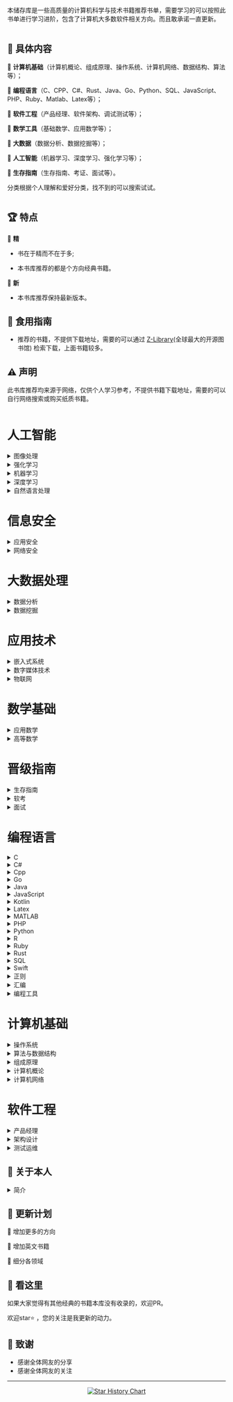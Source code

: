 本储存库是一些高质量的计算机科学与技术书籍推荐书单，需要学习的可以按照此书单进行学习进阶，包含了计算机大多数软件相关方向。而且敢承诺一直更新。

<img src="images/bg.jpg"  alt=""/>

## 📘 具体内容

🌟 **计算机基础**（计算机概论、组成原理、操作系统、计算机网络、数据结构、算法等）；

🌟 **编程语言**（C、CPP、C#、Rust、Java、Go、Python、SQL、JavaScript、PHP、Ruby、Matlab、Latex等）；

🌟 **软件工程**（产品经理、软件架构、调试测试等）；

🌟 **数学工具**（基础数学、应用数学等）；

🌟 **大数据**（数据分析、数据挖掘等）；

🌟 **人工智能**（机器学习、深度学习、强化学习等）；

🌟 **生存指南**（生存指南、考证、面试等）。

分类根据个人理解和爱好分类，找不到的可以搜索试试。

<img src="images/class.jpg"  alt=""/>

## 🏆 特点

🌟 **精**

* 书在于精而不在于多;

* 本书库推荐的都是个方向经典书籍。

🌟 **新**

* 本书库推荐保持最新版本。

## 🚀 食用指南

* 推荐的书籍，不提供下载地址，需要的可以通过 [Z-Library](https://zh.zlibrary-east.se)(全球最大的开源图书馆) 检索下载，上面书籍较多。

## ⚠️ 声明

此书库推荐均来源于网络，仅供个人学习参考，不提供书籍下载地址，需要的可以自行网络搜索或购买纸质书籍。

<img src="images/start.jpg" alt=""/>

# 人工智能
<details>
<summary>图像处理</summary>

| <img src="images/人工智能/图像处理/3d计算机视觉.jpg" width="150px" /> | <img src="images/人工智能/图像处理/OpenCV计算机视觉教程.jpg" width="150px" /> | <img src="images/人工智能/图像处理/OpenCV轻松入门.jpg" width="150px" /> | <img src="images/人工智能/图像处理/Python OpenCV 从入门到精通.jpg" width="150px" /> | <img src="images/人工智能/图像处理/动手学计算机视觉.jpg" width="150px" /> |
| --------------------- | --------------------- | --------------------- | --------------------- | --------------------- |
| 3d计算机视觉 | OpenCV计算机视觉教程 | OpenCV轻松入门 | Python OpenCV 从入门到精通 | 动手学计算机视觉 |

| <img src="images/人工智能/图像处理/图像工程 (第4版).jpg" width="150px" /> | <img src="images/人工智能/图像处理/数字图像处理（第4版）.jpg" width="150px" /> | <img src="images/人工智能/图像处理/深度学习与目标检测（第2版）.jpg" width="150px" /> | <img src="images/人工智能/图像处理/深度学习之PyTorch物体检测实战.jpg" width="150px" /> | <img src="images/人工智能/图像处理/深度学习入门.jpg" width="150px" /> |
| --------------------- | --------------------- | --------------------- | --------------------- | --------------------- |
| 图像工程 (第4版) | 数字图像处理（第4版） | 深度学习与目标检测（第2版） | 深度学习之PyTorch物体检测实战 | 深度学习入门 |

| <img src="images/人工智能/图像处理/视觉SLAM十四讲 (第2版).jpg" width="150px" /> |
| --------------------- |
| 视觉SLAM十四讲 (第2版) |
</details>

<details>
<summary>强化学习</summary>

| <img src="images/人工智能/强化学习/Easy RL强化学习教程.jpg" width="150px" /> | <img src="images/人工智能/强化学习/动手学强化学习.jpg" width="150px" /> | <img src="images/人工智能/强化学习/强化学习（第2版）.jpg" width="150px" /> | <img src="images/人工智能/强化学习/深度学习入门4.jpg" width="150px" /> | <img src="images/人工智能/强化学习/深度强化学习.jpg" width="150px" /> |
| --------------------- | --------------------- | --------------------- | --------------------- | --------------------- |
| Easy RL强化学习教程 | 动手学强化学习 | 强化学习（第2版） | 深度学习入门4 | 深度强化学习 |


</details>

<details>
<summary>机器学习</summary>

| <img src="images/人工智能/机器学习/人工智能 现代方法（第4版）.jpg" width="150px" /> | <img src="images/人工智能/机器学习/动手学机器学习.jpg" width="150px" /> | <img src="images/人工智能/机器学习/可解释人工智能导论.jpg" width="150px" /> | <img src="images/人工智能/机器学习/吴恩达机器学习笔记.jpg" width="150px" /> | <img src="images/人工智能/机器学习/实用推荐系统.jpg" width="150px" /> |
| --------------------- | --------------------- | --------------------- | --------------------- | --------------------- |
| 人工智能 现代方法（第4版） | 动手学机器学习 | 可解释人工智能导论 | 吴恩达机器学习笔记 | 实用推荐系统 |

| <img src="images/人工智能/机器学习/机器学习 (第2版).jpg" width="150px" /> | <img src="images/人工智能/机器学习/机器学习 公式推到与代码实现.jpg" width="150px" /> | <img src="images/人工智能/机器学习/机器学习.jpg" width="150px" /> | <img src="images/人工智能/机器学习/机器学习7.jpg" width="150px" /> | <img src="images/人工智能/机器学习/机器学习Python实战.jpg" width="150px" /> |
| --------------------- | --------------------- | --------------------- | --------------------- | --------------------- |
| 机器学习 (第2版) | 机器学习 公式推到与代码实现 | 机器学习 | 机器学习7 | 机器学习Python实战 |

| <img src="images/人工智能/机器学习/机器学习公式详解.jpg" width="150px" /> | <img src="images/人工智能/机器学习/机器学习实战 (第2版).jpg" width="150px" /> | <img src="images/人工智能/机器学习/百面机器学习.jpg" width="150px" /> | <img src="images/人工智能/机器学习/美团机器学习实践.jpg" width="150px" /> |
| --------------------- | --------------------- | --------------------- | --------------------- |
| 机器学习公式详解 | 机器学习实战 (第2版) | 百面机器学习 | 美团机器学习实践 |
</details>

<details>
<summary>深度学习</summary>

| <img src="images/人工智能/深度学习/Python深度学习 基于PyTorch（第2版）.jpg" width="150px" /> | <img src="images/人工智能/深度学习/Python深度学习（第2版）.jpg" width="150px" /> | <img src="images/人工智能/深度学习/Python神经网络编程.jpg" width="150px" /> | <img src="images/人工智能/深度学习/Pytorch 深度学习实战.jpg" width="150px" /> | <img src="images/人工智能/深度学习/TensorFlow深度学习.jpg" width="150px" /> |
| --------------------- | --------------------- | --------------------- | --------------------- | --------------------- |
| Python深度学习 基于PyTorch（第2版） | Python深度学习（第2版） | Python神经网络编程 | Pytorch 深度学习实战 | TensorFlow深度学习 |

| <img src="images/人工智能/深度学习/动手学Pytorch建模与应用.jpg" width="150px" /> | <img src="images/人工智能/深度学习/动手学深度学习 (第2版).jpg" width="150px" /> | <img src="images/人工智能/深度学习/吴恩达深度学习笔记.jpg" width="150px" /> | <img src="images/人工智能/深度学习/图神经网络.jpg" width="150px" /> | <img src="images/人工智能/深度学习/李宏毅深度学习教程.jpg" width="150px" /> |
| --------------------- | --------------------- | --------------------- | --------------------- | --------------------- |
| 动手学Pytorch建模与应用 | 动手学深度学习 (第2版) | 吴恩达深度学习笔记 | 图神经网络 | 李宏毅深度学习教程 |

| <img src="images/人工智能/深度学习/模式识别与机器学习.jpg" width="150px" /> | <img src="images/人工智能/深度学习/深度学习 基础与概念.jpg" width="150px" /> | <img src="images/人工智能/深度学习/深度学习.jpg" width="150px" /> | <img src="images/人工智能/深度学习/深度学习500问 .jpg" width="150px" /> | <img src="images/人工智能/深度学习/深度学习入门2.jpg" width="150px" /> |
| --------------------- | --------------------- | --------------------- | --------------------- | --------------------- |
| 模式识别与机器学习 | 深度学习 基础与概念 | 深度学习 | 深度学习500问  | 深度学习入门2 |

| <img src="images/人工智能/深度学习/深度学习原理与Pytorch实战 (第2版).jpg" width="150px" /> | <img src="images/人工智能/深度学习/深度学习原理与实践.jpg" width="150px" /> | <img src="images/人工智能/深度学习/深度学习推荐系统.jpg" width="150px" /> | <img src="images/人工智能/深度学习/深度学习高手笔记.jpg" width="150px" /> | <img src="images/人工智能/深度学习/百面深度学习.jpg" width="150px" /> |
| --------------------- | --------------------- | --------------------- | --------------------- | --------------------- |
| 深度学习原理与Pytorch实战 (第2版) | 深度学习原理与实践 | 深度学习推荐系统 | 深度学习高手笔记 | 百面深度学习 |

| <img src="images/人工智能/深度学习/神经网络与深度学习.jpg" width="150px" /> |
| --------------------- |
| 神经网络与深度学习 |
</details>

<details>
<summary>自然语言处理</summary>

| <img src="images/人工智能/自然语言处理/BERT基础教程.jpg" width="150px" /> | <img src="images/人工智能/自然语言处理/Pytorch自然语言处理.jpg" width="150px" /> | <img src="images/人工智能/自然语言处理/一本书读懂AIGC.jpg" width="150px" /> | <img src="images/人工智能/自然语言处理/从零构建大模型.jpg" width="150px" /> | <img src="images/人工智能/自然语言处理/大模型基础.jpg" width="150px" /> |
| --------------------- | --------------------- | --------------------- | --------------------- | --------------------- |
| BERT基础教程 | Pytorch自然语言处理 | 一本书读懂AIGC | 从零构建大模型 | 大模型基础 |

| <img src="images/人工智能/自然语言处理/大规模语言模型.jpg" width="150px" /> | <img src="images/人工智能/自然语言处理/深度学习进阶.jpg" width="150px" /> | <img src="images/人工智能/自然语言处理/知识图谱与深度学习.jpg" width="150px" /> | <img src="images/人工智能/自然语言处理/知识图谱导论.jpg" width="150px" /> | <img src="images/人工智能/自然语言处理/自然语言处理.jpg" width="150px" /> |
| --------------------- | --------------------- | --------------------- | --------------------- | --------------------- |
| 大规模语言模型 | 深度学习进阶 | 知识图谱与深度学习 | 知识图谱导论 | 自然语言处理 |

| <img src="images/人工智能/自然语言处理/自然语言处理实战.jpg" width="150px" /> | <img src="images/人工智能/自然语言处理/自然语言处理导论.jpg" width="150px" /> | <img src="images/人工智能/自然语言处理/自然语言处理：基于预训练模型的方法.jpg" width="150px" /> |
| --------------------- | --------------------- | --------------------- |
| 自然语言处理实战 | 自然语言处理导论 | 自然语言处理：基于预训练模型的方法 |
</details>

# 信息安全
<details>
<summary>应用安全</summary>

|
|
|
</details>

<details>
<summary>网络安全</summary>

|
|
|
</details>

# 大数据处理
<details>
<summary>数据分析</summary>

| <img src="images/大数据处理/数据分析/Hadoop权威指南.jpg" width="150px" /> | <img src="images/大数据处理/数据分析/Python数据科学手册 (第2版).jpg" width="150px" /> | <img src="images/大数据处理/数据分析/Python金融大数据分析 (第2版).jpg" width="150px" /> | <img src="images/大数据处理/数据分析/利用Python进行数据分析 (第3版).jpg" width="150px" /> | <img src="images/大数据处理/数据分析/可视之美.jpg" width="150px" /> |
| --------------------- | --------------------- | --------------------- | --------------------- | --------------------- |
| Hadoop权威指南 | Python数据科学手册 (第2版) | Python金融大数据分析 (第2版) | 利用Python进行数据分析 (第3版) | 可视之美 |

| <img src="images/大数据处理/数据分析/数据有道.jpg" width="150px" /> |
| --------------------- |
| 数据有道 |
</details>

<details>
<summary>数据挖掘</summary>

| <img src="images/大数据处理/数据挖掘/数据密集型应用系统设计.jpg" width="150px" /> | <img src="images/大数据处理/数据挖掘/数据挖掘 概念与技术 (第3版).jpg" width="150px" /> | <img src="images/大数据处理/数据挖掘/数据挖掘导论 (完整版).jpg" width="150px" /> |
| --------------------- | --------------------- | --------------------- |
| 数据密集型应用系统设计 | 数据挖掘 概念与技术 (第3版) | 数据挖掘导论 (完整版) |
</details>

# 应用技术
<details>
<summary>嵌入式系统</summary>

|
|
|
</details>

<details>
<summary>数字媒体技术</summary>

| <img src="images/应用技术/数字媒体技术/游戏引擎架构（第2版）.jpg" width="150px" /> |
| --------------------- |
| 游戏引擎架构（第2版） |
</details>

<details>
<summary>物联网</summary>

|
|
|
</details>

# 数学基础
<details>
<summary>应用数学</summary>

| <img src="images/数学基础/应用数学/具体数学 (第2版).jpg" width="150px" /> | <img src="images/数学基础/应用数学/吴军数学通识讲义.jpg" width="150px" /> | <img src="images/数学基础/应用数学/改变世界的17个方程.jpg" width="150px" /> | <img src="images/数学基础/应用数学/数学之美（第3版）.jpg" width="150px" /> | <img src="images/数学基础/应用数学/数学要素.jpg" width="150px" /> |
| --------------------- | --------------------- | --------------------- | --------------------- | --------------------- |
| 具体数学 (第2版) | 吴军数学通识讲义 | 改变世界的17个方程 | 数学之美（第3版） | 数学要素 |

| <img src="images/数学基础/应用数学/机器学习的数学.jpg" width="150px" /> | <img src="images/数学基础/应用数学/机器学习的数学原理和算法实践.jpg" width="150px" /> | <img src="images/数学基础/应用数学/深度学习的数学.jpg" width="150px" /> | <img src="images/数学基础/应用数学/矩阵力量.jpg" width="150px" /> | <img src="images/数学基础/应用数学/程序员数学.jpg" width="150px" /> |
| --------------------- | --------------------- | --------------------- | --------------------- | --------------------- |
| 机器学习的数学 | 机器学习的数学原理和算法实践 | 深度学习的数学 | 矩阵力量 | 程序员数学 |

| <img src="images/数学基础/应用数学/程序员的数学 (第2版).jpg" width="150px" /> | <img src="images/数学基础/应用数学/程序员的数学 2 概率统计.jpg" width="150px" /> | <img src="images/数学基础/应用数学/程序员的数学 3 线性代数.jpg" width="150px" /> | <img src="images/数学基础/应用数学/程序员的数学4 图论入门.jpg" width="150px" /> | <img src="images/数学基础/应用数学/统计学习方法 (第2版).jpg" width="150px" /> |
| --------------------- | --------------------- | --------------------- | --------------------- | --------------------- |
| 程序员的数学 (第2版) | 程序员的数学 2 概率统计 | 程序员的数学 3 线性代数 | 程序员的数学4 图论入门 | 统计学习方法 (第2版) |

| <img src="images/数学基础/应用数学/统计至简.jpg" width="150px" /> | <img src="images/数学基础/应用数学/计算机科学中的数学.jpg" width="150px" /> |
| --------------------- | --------------------- |
| 统计至简 | 计算机科学中的数学 |
</details>

<details>
<summary>高等数学</summary>

| <img src="images/数学基础/高等数学/复分析.jpg" width="150px" /> | <img src="images/数学基础/高等数学/普林斯顿微积分读本 (修订版).jpg" width="150px" /> | <img src="images/数学基础/高等数学/普林斯顿数学分析读本.jpg" width="150px" /> | <img src="images/数学基础/高等数学/普林斯顿概率论读本.jpg" width="150px" /> | <img src="images/数学基础/高等数学/概率导论 (第2版).jpg" width="150px" /> |
| --------------------- | --------------------- | --------------------- | --------------------- | --------------------- |
| 复分析 | 普林斯顿微积分读本 (修订版) | 普林斯顿数学分析读本 | 普林斯顿概率论读本 | 概率导论 (第2版) |

| <img src="images/数学基础/高等数学/离散数学及其应用（第8版）.jpg" width="150px" /> | <img src="images/数学基础/高等数学/纯数学教程 (第9版).jpg" width="150px" /> | <img src="images/数学基础/高等数学/线性代数及其应用 (第4版).jpg" width="150px" /> | <img src="images/数学基础/高等数学/线性代数应该这样学 (第3版).jpg" width="150px" /> | <img src="images/数学基础/高等数学/组合数学 (第5版).jpg" width="150px" /> |
| --------------------- | --------------------- | --------------------- | --------------------- | --------------------- |
| 离散数学及其应用（第8版） | 纯数学教程 (第9版) | 线性代数及其应用 (第4版) | 线性代数应该这样学 (第3版) | 组合数学 (第5版) |


</details>

# 晋级指南
<details>
<summary>生存指南</summary>

| <img src="images/晋级指南/生存指南/程序员健康指南.jpg" width="150px" /> | <img src="images/晋级指南/生存指南/软技能 (第2版).jpg" width="150px" /> | <img src="images/晋级指南/生存指南/软技能2.jpg" width="150px" /> |
| --------------------- | --------------------- | --------------------- |
| 程序员健康指南 | 软技能 (第2版) | 软技能2 |
</details>

<details>
<summary>软考</summary>

| <img src="images/晋级指南/软考/信息安全工程师教程（第2版）.jpg" width="150px" /> | <img src="images/晋级指南/软考/信息系统项目管理师教程（第4版）.jpg" width="150px" /> | <img src="images/晋级指南/软考/嵌入式系统设计师教程（第2版）.jpg" width="150px" /> | <img src="images/晋级指南/软考/数据库系统工程师教程（第3版）.jpg" width="150px" /> | <img src="images/晋级指南/软考/网络工程师教程（第5版）.jpg" width="150px" /> |
| --------------------- | --------------------- | --------------------- | --------------------- | --------------------- |
| 信息安全工程师教程（第2版） | 信息系统项目管理师教程（第4版） | 嵌入式系统设计师教程（第2版） | 数据库系统工程师教程（第3版） | 网络工程师教程（第5版） |

| <img src="images/晋级指南/软考/网络管理员教程（第5版）.jpg" width="150px" /> |
| --------------------- |
| 网络管理员教程（第5版） |
</details>

<details>
<summary>面试</summary>

| <img src="images/晋级指南/面试/代码整洁之道.jpg" width="150px" /> | <img src="images/晋级指南/面试/你真的会写代码吗.jpg" width="150px" /> | <img src="images/晋级指南/面试/剑指OFFER  名企面试官精讲典型编程题  (第2版).jpg" width="150px" /> | <img src="images/晋级指南/面试/剑指offer（专项突破版）.jpg" width="150px" /> | <img src="images/晋级指南/面试/程序员修炼之道（第2版）.jpg" width="150px" /> |
| --------------------- | --------------------- | --------------------- | --------------------- | --------------------- |
| 代码整洁之道 | 你真的会写代码吗 | 剑指OFFER  名企面试官精讲典型编程题  (第2版) | 剑指offer（专项突破版） | 程序员修炼之道（第2版） |

| <img src="images/晋级指南/面试/程序员面试金典（第6版）.jpg" width="150px" /> | <img src="images/晋级指南/面试/计算机程序的构造和解释 (第2版).jpg" width="150px" /> | <img src="images/晋级指南/面试/重构 (第2版).jpg" width="150px" /> |
| --------------------- | --------------------- | --------------------- |
| 程序员面试金典（第6版） | 计算机程序的构造和解释 (第2版) | 重构 (第2版) |
</details>

# 编程语言
<details>
<summary>C</summary>

| <img src="images/编程语言/C/C Primer Plus（第6版）.jpg" width="150px" /> | <img src="images/编程语言/C/C和指针.jpg" width="150px" /> | <img src="images/编程语言/C/C程序设计语言（第2版）.jpg" width="150px" /> | <img src="images/编程语言/C/C语言程序设计 现代方法 (第2版·修订版).jpg" width="150px" /> |
| --------------------- | --------------------- | --------------------- | --------------------- |
| C Primer Plus（第6版） | C和指针 | C程序设计语言（第2版） | C语言程序设计 现代方法 (第2版·修订版) |
</details>

<details>
<summary>C#</summary>

| <img src="images/编程语言/C#/C＃图解教程  (第5版).jpg" width="150px" /> | <img src="images/编程语言/C#/深入理解C＃（第3版）.jpg" width="150px" /> |
| --------------------- | --------------------- |
| C＃图解教程  (第5版) | 深入理解C＃（第3版） |
</details>

<details>
<summary>Cpp</summary>

| <img src="images/编程语言/Cpp/C++ Primer (第5版).jpg" width="150px" /> | <img src="images/编程语言/Cpp/C++ Primer Plus (第6版).jpg" width="150px" /> | <img src="images/编程语言/Cpp/C++ Primer习题集（第5版）.jpg" width="150px" /> | <img src="images/编程语言/Cpp/C++ Templates (第2版·中文版).jpg" width="150px" /> | <img src="images/编程语言/Cpp/C++20高级编程（第5版）.jpg" width="150px" /> |
| --------------------- | --------------------- | --------------------- | --------------------- | --------------------- |
| C++ Primer (第5版) | C++ Primer Plus (第6版) | C++ Primer习题集（第5版） | C++ Templates (第2版·中文版) | C++20高级编程（第5版） |

| <img src="images/编程语言/Cpp/C++标准库 (第2版) .jpg" width="150px" /> | <img src="images/编程语言/Cpp/C++程序设计语言 第1～3部分（第4版）.jpg" width="150px" /> | <img src="images/编程语言/Cpp/C++程序设计语言 第4部分（第4版）.jpg" width="150px" /> | <img src="images/编程语言/Cpp/C++程序设计语言（特别版）.jpg" width="150px" /> | <img src="images/编程语言/Cpp/C++程序设计（第3版).jpg" width="150px" /> |
| --------------------- | --------------------- | --------------------- | --------------------- | --------------------- |
| C++标准库 (第2版)  | C++程序设计语言 第1～3部分（第4版） | C++程序设计语言 第4部分（第4版） | C++程序设计语言（特别版） | C++程序设计（第3版) |

| <img src="images/编程语言/Cpp/Effective Modern C++.jpg" width="150px" /> | <img src="images/编程语言/Cpp/More Effective C++.jpg" width="150px" /> | <img src="images/编程语言/Cpp/Qt6 C++开发指南.jpg" width="150px" /> | <img src="images/编程语言/Cpp/明解C++.jpg" width="150px" /> |
| --------------------- | --------------------- | --------------------- | --------------------- |
| Effective Modern C++ | More Effective C++ | Qt6 C++开发指南 | 明解C++ |
</details>

<details>
<summary>Go</summary>

| <img src="images/编程语言/Go/Go程序设计语言.jpg" width="150px" /> | <img src="images/编程语言/Go/Go语言学习笔记.jpg" width="150px" /> |
| --------------------- | --------------------- |
| Go程序设计语言 | Go语言学习笔记 |
</details>

<details>
<summary>Java</summary>

| <img src="images/编程语言/Java/Effective Java (第3版).jpg" width="150px" /> | <img src="images/编程语言/Java/Java实战 (第2版).jpg" width="150px" /> | <img src="images/编程语言/Java/Java核心技术（原书第12版）.jpg" width="150px" /> | <img src="images/编程语言/Java/Java编程思想 (第5版).jpg" width="150px" /> | <img src="images/编程语言/Java/Kafka权威指南（第2版）.jpg" width="150px" /> |
| --------------------- | --------------------- | --------------------- | --------------------- | --------------------- |
| Effective Java (第3版) | Java实战 (第2版) | Java核心技术（原书第12版） | Java编程思想 (第5版) | Kafka权威指南（第2版） |

| <img src="images/编程语言/Java/MyBatis从入门到精通.jpg" width="150px" /> | <img src="images/编程语言/Java/Spring Boot +Vue3.jpg" width="150px" /> | <img src="images/编程语言/Java/Spring Boot实战.jpg" width="150px" /> | <img src="images/编程语言/Java/Spring Boot实战_.jpg" width="150px" /> | <img src="images/编程语言/Java/Spring实战（第6版）.jpg" width="150px" /> |
| --------------------- | --------------------- | --------------------- | --------------------- | --------------------- |
| MyBatis从入门到精通 | Spring Boot +Vue3 | Spring Boot实战 | Spring Boot实战_ | Spring实战（第6版） |

| <img src="images/编程语言/Java/Spring微服务实战（第2版）.jpg" width="150px" /> | <img src="images/编程语言/Java/深入理解Java虚拟机（第3版）.jpg" width="150px" /> | <img src="images/编程语言/Java/深入理解Kafka.jpg" width="150px" /> |
| --------------------- | --------------------- | --------------------- |
| Spring微服务实战（第2版） | 深入理解Java虚拟机（第3版） | 深入理解Kafka |
</details>

<details>
<summary>JavaScript</summary>

| <img src="images/编程语言/JavaScript/CSS世界.jpg" width="150px" /> | <img src="images/编程语言/JavaScript/CSS新世界.jpg" width="150px" /> | <img src="images/编程语言/JavaScript/CSS选择器世界.jpg" width="150px" /> | <img src="images/编程语言/JavaScript/JavaScript权威指南 (第7版).jpg" width="150px" /> | <img src="images/编程语言/JavaScript/JavaScript高级程序设计 (第4版).jpg" width="150px" /> |
| --------------------- | --------------------- | --------------------- | --------------------- | --------------------- |
| CSS世界 | CSS新世界 | CSS选择器世界 | JavaScript权威指南 (第7版) | JavaScript高级程序设计 (第4版) |

| <img src="images/编程语言/JavaScript/jQuery实战（第三版）.jpg" width="150px" /> | <img src="images/编程语言/JavaScript/TypeScript编程.jpg" width="150px" /> | <img src="images/编程语言/JavaScript/Vuejs设计与实现.jpg" width="150px" /> | <img src="images/编程语言/JavaScript/你不知道的JavaScript.jpg" width="150px" /> | <img src="images/编程语言/JavaScript/小程序开发原理与实战.jpg" width="150px" /> |
| --------------------- | --------------------- | --------------------- | --------------------- | --------------------- |
| jQuery实战（第三版） | TypeScript编程 | Vuejs设计与实现 | 你不知道的JavaScript | 小程序开发原理与实战 |

| <img src="images/编程语言/JavaScript/揭秘Angular（第2版）.jpg" width="150px" /> | <img src="images/编程语言/JavaScript/深入React技术栈.jpg" width="150px" /> | <img src="images/编程语言/JavaScript/深入浅出Nodejs.jpg" width="150px" /> | <img src="images/编程语言/JavaScript/深入理解ES6.jpg" width="150px" /> | <img src="images/编程语言/JavaScript/深入解析CSS.jpg" width="150px" /> |
| --------------------- | --------------------- | --------------------- | --------------------- | --------------------- |
| 揭秘Angular（第2版） | 深入React技术栈 | 深入浅出Nodejs | 深入理解ES6 | 深入解析CSS |


</details>

<details>
<summary>Kotlin</summary>

| <img src="images/编程语言/Kotlin/Android编程权威指南（第4版）.jpg" width="150px" /> | <img src="images/编程语言/Kotlin/Kotlin实战.jpg" width="150px" /> |
| --------------------- | --------------------- |
| Android编程权威指南（第4版） | Kotlin实战 |
</details>

<details>
<summary>Latex</summary>

| <img src="images/编程语言/Latex/Latex Notes 雷太赫排版系统简介.jpg" width="150px" /> |
| --------------------- |
| Latex Notes 雷太赫排版系统简介 |
</details>

<details>
<summary>MATLAB</summary>

| <img src="images/编程语言/MATLAB/MATLAB从入门到精通.jpg" width="150px" /> |
| --------------------- |
| MATLAB从入门到精通 |
</details>

<details>
<summary>PHP</summary>

| <img src="images/编程语言/PHP/Modern PHP  （中文版）.jpg" width="150px" /> |
| --------------------- |
| Modern PHP  （中文版） |
</details>

<details>
<summary>Python</summary>

| <img src="images/编程语言/Python/Effect Python.jpg" width="150px" /> | <img src="images/编程语言/Python/Flash Web开发 (第2版).jpg" width="150px" /> | <img src="images/编程语言/Python/Flask Web开发实战.jpg" width="150px" /> | <img src="images/编程语言/Python/Pandas数据处理与分析.jpg" width="150px" /> | <img src="images/编程语言/Python/Python asyncio 并发编程.jpg" width="150px" /> |
| --------------------- | --------------------- | --------------------- | --------------------- | --------------------- |
| Effect Python | Flash Web开发 (第2版) | Flask Web开发实战 | Pandas数据处理与分析 | Python asyncio 并发编程 |

| <img src="images/编程语言/Python/Python Qt GUI与数据可视化编程.jpg" width="150px" /> | <img src="images/编程语言/Python/Python3网络爬虫开发实战（第2版）.jpg" width="150px" /> | <img src="images/编程语言/Python/Python基础教程 (第3版).jpg" width="150px" /> | <img src="images/编程语言/Python/Python编程快速上手.jpg" width="150px" /> | <img src="images/编程语言/Python/Python编程：从入门到实践（第3版）.jpg" width="150px" /> |
| --------------------- | --------------------- | --------------------- | --------------------- | --------------------- |
| Python Qt GUI与数据可视化编程 | Python3网络爬虫开发实战（第2版） | Python基础教程 (第3版) | Python编程快速上手 | Python编程：从入门到实践（第3版） |

| <img src="images/编程语言/Python/Python网络爬虫权威指南 (第2版).jpg" width="150px" /> | <img src="images/编程语言/Python/Selenium3自动化测试实战.jpg" width="150px" /> | <img src="images/编程语言/Python/SQLAlchemy Python数据库实战.jpg" width="150px" /> | <img src="images/编程语言/Python/明解Python.jpg" width="150px" /> | <img src="images/编程语言/Python/流畅的 Python（第2版）.jpg" width="150px" /> |
| --------------------- | --------------------- | --------------------- | --------------------- | --------------------- |
| Python网络爬虫权威指南 (第2版) | Selenium3自动化测试实战 | SQLAlchemy Python数据库实战 | 明解Python | 流畅的 Python（第2版） |

| <img src="images/编程语言/Python/编程不难.jpg" width="150px" /> |
| --------------------- |
| 编程不难 |
</details>

<details>
<summary>R</summary>

| <img src="images/编程语言/R/R语言实战（第3版）.jpg" width="150px" /> |
| --------------------- |
| R语言实战（第3版） |
</details>

<details>
<summary>Ruby</summary>

| <img src="images/编程语言/Ruby/Ruby元编程 .jpg" width="150px" /> |
| --------------------- |
| Ruby元编程  |
</details>

<details>
<summary>Rust</summary>

| <img src="images/编程语言/Rust/Rust 程序设计（第2版）.jpg" width="150px" /> | <img src="images/编程语言/Rust/精通Rust（第2版).jpg" width="150px" /> |
| --------------------- | --------------------- |
| Rust 程序设计（第2版） | 精通Rust（第2版) |
</details>

<details>
<summary>SQL</summary>

| <img src="images/编程语言/SQL/MongoDB实战  (第2版).jpg" width="150px" /> | <img src="images/编程语言/SQL/MySQL基础教程.jpg" width="150px" /> | <img src="images/编程语言/SQL/MySQL是怎样运行的.jpg" width="150px" /> | <img src="images/编程语言/SQL/PostgreSQL 技术内幕.jpg" width="150px" /> | <img src="images/编程语言/SQL/Redis开发与运维.jpg" width="150px" /> |
| --------------------- | --------------------- | --------------------- | --------------------- | --------------------- |
| MongoDB实战  (第2版) | MySQL基础教程 | MySQL是怎样运行的 | PostgreSQL 技术内幕 | Redis开发与运维 |

| <img src="images/编程语言/SQL/Redis设计与实现.jpg" width="150px" /> | <img src="images/编程语言/SQL/SQL Server从入门到精通.jpg" width="150px" /> | <img src="images/编程语言/SQL/SQL基础教程 (第2版).jpg" width="150px" /> | <img src="images/编程语言/SQL/SQL必知必会 (第5版).jpg" width="150px" /> | <img src="images/编程语言/SQL/SQL进阶教程.jpg" width="150px" /> |
| --------------------- | --------------------- | --------------------- | --------------------- | --------------------- |
| Redis设计与实现 | SQL Server从入门到精通 | SQL基础教程 (第2版) | SQL必知必会 (第5版) | SQL进阶教程 |

| <img src="images/编程语言/SQL/收获不止Oracle (第2版).jpg" width="150px" /> | <img src="images/编程语言/SQL/数据库系统概念 (第6版).jpg" width="150px" /> | <img src="images/编程语言/SQL/高性能MYSQL（第3版).jpg" width="150px" /> | <img src="images/编程语言/SQL/高性能MYSQL（第4版）.jpg" width="150px" /> |
| --------------------- | --------------------- | --------------------- | --------------------- |
| 收获不止Oracle (第2版) | 数据库系统概念 (第6版) | 高性能MYSQL（第3版) | 高性能MYSQL（第4版） |
</details>

<details>
<summary>Swift</summary>

| <img src="images/编程语言/Swift/Swift进阶.jpg" width="150px" /> |
| --------------------- |
| Swift进阶 |
</details>

<details>
<summary>正则</summary>

| <img src="images/编程语言/正则/正则指引（第2版）.jpg" width="150px" /> | <img src="images/编程语言/正则/正则表达式必知必会 (修订版).jpg" width="150px" /> |
| --------------------- | --------------------- |
| 正则指引（第2版） | 正则表达式必知必会 (修订版) |
</details>

<details>
<summary>汇编</summary>

| <img src="images/编程语言/汇编/汇编语言 (第4版).jpg" width="150px" /> | <img src="images/编程语言/汇编/编译原理 (第2版).jpg" width="150px" /> |
| --------------------- | --------------------- |
| 汇编语言 (第4版) | 编译原理 (第2版) |
</details>

<details>
<summary>编程工具</summary>

| <img src="images/编程语言/编程工具/Pro Git (第2版).jpg" width="150px" /> | <img src="images/编程语言/编程工具/PyCharm 中文指南.jpg" width="150px" /> | <img src="images/编程语言/编程工具/VSCode权威指南.jpg" width="150px" /> |
| --------------------- | --------------------- | --------------------- |
| Pro Git (第2版) | PyCharm 中文指南 | VSCode权威指南 |
</details>

# 计算机基础
<details>
<summary>操作系统</summary>

| <img src="images/计算机基础/操作系统/Linux UNIX系统编程手册.jpg" width="150px" /> | <img src="images/计算机基础/操作系统/Linux 就该这么学 （第2版）.jpg" width="150px" /> | <img src="images/计算机基础/操作系统/Linux命令行与Shell脚本编程大全 (第4版).jpg" width="150px" /> | <img src="images/计算机基础/操作系统/Linux命令行大全（第2版）.jpg" width="150px" /> | <img src="images/计算机基础/操作系统/Linux常用命令自学手册.jpg" width="150px" /> |
| --------------------- | --------------------- | --------------------- | --------------------- | --------------------- |
| Linux UNIX系统编程手册 | Linux 就该这么学 （第2版） | Linux命令行与Shell脚本编程大全 (第4版) | Linux命令行大全（第2版） | Linux常用命令自学手册 |

| <img src="images/计算机基础/操作系统/Unix&Liunx大学教程.jpg" width="150px" /> | <img src="images/计算机基础/操作系统/UNIX环境高级编程 (第3版).jpg" width="150px" /> | <img src="images/计算机基础/操作系统/UNIX编程艺术.jpg" width="150px" /> | <img src="images/计算机基础/操作系统/UNIX网络编程 (第3版).jpg" width="150px" /> | <img src="images/计算机基础/操作系统/Vim实用技巧 (第2版).jpg" width="150px" /> |
| --------------------- | --------------------- | --------------------- | --------------------- | --------------------- |
| Unix&Liunx大学教程 | UNIX环境高级编程 (第3版) | UNIX编程艺术 | UNIX网络编程 (第3版) | Vim实用技巧 (第2版) |

| <img src="images/计算机基础/操作系统/操作系统导论.jpg" width="150px" /> | <img src="images/计算机基础/操作系统/深入Linux内核架构.jpg" width="150px" /> | <img src="images/计算机基础/操作系统/深入理解计算机系统（第3版）.jpg" width="150px" /> | <img src="images/计算机基础/操作系统/现代操作系统 (第4版).jpg" width="150px" /> | <img src="images/计算机基础/操作系统/鸟哥的Linux私房菜 (第3版).jpg" width="150px" /> |
| --------------------- | --------------------- | --------------------- | --------------------- | --------------------- |
| 操作系统导论 | 深入Linux内核架构 | 深入理解计算机系统（第3版） | 现代操作系统 (第4版) | 鸟哥的Linux私房菜 (第3版) |

| <img src="images/计算机基础/操作系统/鸟哥的Linux私房菜 (第4版).jpg" width="150px" /> |
| --------------------- |
| 鸟哥的Linux私房菜 (第4版) |
</details>

<details>
<summary>算法与数据结构</summary>

| <img src="images/计算机基础/算法与数据结构/labuladong的算法小抄 .jpg" width="150px" /> | <img src="images/计算机基础/算法与数据结构/LeetCode 101 (C++版).jpg" width="150px" /> | <img src="images/计算机基础/算法与数据结构/大话数据结构（溢彩加强版）.jpg" width="150px" /> | <img src="images/计算机基础/算法与数据结构/数据结构 (第3版).jpg" width="150px" /> | <img src="images/计算机基础/算法与数据结构/数据结构与算法分析（第2版）.jpg" width="150px" /> |
| --------------------- | --------------------- | --------------------- | --------------------- | --------------------- |
| labuladong的算法小抄  | LeetCode 101 (C++版) | 大话数据结构（溢彩加强版） | 数据结构 (第3版) | 数据结构与算法分析（第2版） |

| <img src="images/计算机基础/算法与数据结构/数据结构与算法图解.jpg" width="150px" /> | <img src="images/计算机基础/算法与数据结构/明解Python算法与数据结构.jpg" width="150px" /> | <img src="images/计算机基础/算法与数据结构/漫画算法 Python篇.jpg" width="150px" /> | <img src="images/计算机基础/算法与数据结构/漫画算法 小灰的算法之旅.jpg" width="150px" /> | <img src="images/计算机基础/算法与数据结构/算法  (第4版).jpg" width="150px" /> |
| --------------------- | --------------------- | --------------------- | --------------------- | --------------------- |
| 数据结构与算法图解 | 明解Python算法与数据结构 | 漫画算法 Python篇 | 漫画算法 小灰的算法之旅 | 算法  (第4版) |

| <img src="images/计算机基础/算法与数据结构/算法图解.jpg" width="150px" /> | <img src="images/计算机基础/算法与数据结构/算法导论（第3版）.jpg" width="150px" /> | <img src="images/计算机基础/算法与数据结构/算法笔记.jpg" width="150px" /> | <img src="images/计算机基础/算法与数据结构/算法精粹.jpg" width="150px" /> | <img src="images/计算机基础/算法与数据结构/算法设计与分析基础 (第3版).jpg" width="150px" /> |
| --------------------- | --------------------- | --------------------- | --------------------- | --------------------- |
| 算法图解 | 算法导论（第3版） | 算法笔记 | 算法精粹 | 算法设计与分析基础 (第3版) |

| <img src="images/计算机基础/算法与数据结构/编程珠玑（第2版）.jpg" width="150px" /> | <img src="images/计算机基础/算法与数据结构/计算机程序设计艺术.jpg" width="150px" /> |
| --------------------- | --------------------- |
| 编程珠玑（第2版） | 计算机程序设计艺术 |
</details>

<details>
<summary>组成原理</summary>

| <img src="images/计算机基础/组成原理/手把手教你设计CPU-RISC-V处理器篇.jpg" width="150px" /> | <img src="images/计算机基础/组成原理/电脑组装、维护、维修全能一本通.jpg" width="150px" /> | <img src="images/计算机基础/组成原理/计算机组成与设计  (第5版).jpg" width="150px" /> | <img src="images/计算机基础/组成原理/计算机组成与设计（ARM版）.jpg" width="150px" /> | <img src="images/计算机基础/组成原理/计算机组成与设计（RISC-V版）.jpg" width="150px" /> |
| --------------------- | --------------------- | --------------------- | --------------------- | --------------------- |
| 手把手教你设计CPU-RISC-V处理器篇 | 电脑组装、维护、维修全能一本通 | 计算机组成与设计  (第5版) | 计算机组成与设计（ARM版） | 计算机组成与设计（RISC-V版） |

| <img src="images/计算机基础/组成原理/计算机组成（第6版）.jpg" width="150px" /> | <img src="images/计算机基础/组成原理/计算机组装与维护.jpg" width="150px" /> |
| --------------------- | --------------------- |
| 计算机组成（第6版） | 计算机组装与维护 |
</details>

<details>
<summary>计算机概论</summary>

| <img src="images/计算机基础/计算机概论/大话计算机 卷1-3.jpg" width="150px" /> | <img src="images/计算机基础/计算机概论/计算机科学导论（第4版）.jpg" width="150px" /> | <img src="images/计算机基础/计算机概论/计算机科学技术百科全书 (第3版).jpg" width="150px" /> | <img src="images/计算机基础/计算机概论/计算机科学概论 (第13版).jpg" width="150px" /> |
| --------------------- | --------------------- | --------------------- | --------------------- |
| 大话计算机 卷1-3 | 计算机科学导论（第4版） | 计算机科学技术百科全书 (第3版) | 计算机科学概论 (第13版) |
</details>

<details>
<summary>计算机网络</summary>

| <img src="images/计算机基础/计算机网络/TCP IP详解 (第2版).jpg" width="150px" /> | <img src="images/计算机基础/计算机网络/图解HTTP.jpg" width="150px" /> | <img src="images/计算机基础/计算机网络/图解TCPIP.jpg" width="150px" /> | <img src="images/计算机基础/计算机网络/网络是怎样连接的.jpg" width="150px" /> | <img src="images/计算机基础/计算机网络/计算机网络 (第8版).jpg" width="150px" /> |
| --------------------- | --------------------- | --------------------- | --------------------- | --------------------- |
| TCP IP详解 (第2版) | 图解HTTP | 图解TCPIP | 网络是怎样连接的 | 计算机网络 (第8版) |

| <img src="images/计算机基础/计算机网络/计算机网络 系统方法 (第5版).jpg" width="150px" /> | <img src="images/计算机基础/计算机网络/计算机网络 自顶向下方法 (第7版).jpg" width="150px" /> |
| --------------------- | --------------------- |
| 计算机网络 系统方法 (第5版) | 计算机网络 自顶向下方法 (第7版) |
</details>

# 软件工程
<details>
<summary>产品经理</summary>

| <img src="images/软件工程/产品经理/人人都是产品经理2.jpg" width="150px" /> |
| --------------------- |
| 人人都是产品经理2 |
</details>

<details>
<summary>架构设计</summary>

| <img src="images/软件工程/架构设计/代码随想录 八股文.jpg" width="150px" /> | <img src="images/软件工程/架构设计/写给大家看的设计书（第4版）.jpg" width="150px" /> | <img src="images/软件工程/架构设计/凤凰架构.jpg" width="150px" /> | <img src="images/软件工程/架构设计/图解设计模式.jpg" width="150px" /> | <img src="images/软件工程/架构设计/大话设计模式.jpg" width="150px" /> |
| --------------------- | --------------------- | --------------------- | --------------------- | --------------------- |
| 代码随想录 八股文 | 写给大家看的设计书（第4版） | 凤凰架构 | 图解设计模式 | 大话设计模式 |

| <img src="images/软件工程/架构设计/微服务架构设计模式.jpg" width="150px" /> | <img src="images/软件工程/架构设计/架构整洁之道.jpg" width="150px" /> | <img src="images/软件工程/架构设计/设计模式之美.jpg" width="150px" /> | <img src="images/软件工程/架构设计/设计模式的艺术.jpg" width="150px" /> | <img src="images/软件工程/架构设计/设计模式（典藏版）.jpg" width="150px" /> |
| --------------------- | --------------------- | --------------------- | --------------------- | --------------------- |
| 微服务架构设计模式 | 架构整洁之道 | 设计模式之美 | 设计模式的艺术 | 设计模式（典藏版） |

| <img src="images/软件工程/架构设计/软件工程 （第10版）.jpg" width="150px" /> |
| --------------------- |
| 软件工程 （第10版） |
</details>

<details>
<summary>测试运维</summary>

| <img src="images/软件工程/测试运维/DevOps实践指南.jpg" width="150px" /> | <img src="images/软件工程/测试运维/Docker 容器与容器云（第2版）.jpg" width="150px" /> | <img src="images/软件工程/测试运维/JMeter实战.jpg" width="150px" /> | <img src="images/软件工程/测试运维/Kubernetes修炼手册.jpg" width="150px" /> | <img src="images/软件工程/测试运维/Kubernet权威指南.jpg" width="150px" /> |
| --------------------- | --------------------- | --------------------- | --------------------- | --------------------- |
| DevOps实践指南 | Docker 容器与容器云（第2版） | JMeter实战 | Kubernetes修炼手册 | Kubernet权威指南 |

| <img src="images/软件工程/测试运维/持续交付.jpg" width="150px" /> | <img src="images/软件工程/测试运维/深入剖析Kubernetes.jpg" width="150px" /> | <img src="images/软件工程/测试运维/深入浅出Docker.jpg" width="150px" /> | <img src="images/软件工程/测试运维/软件调试.jpg" width="150px" /> |
| --------------------- | --------------------- | --------------------- | --------------------- |
| 持续交付 | 深入剖析Kubernetes | 深入浅出Docker | 软件调试 |
</details>

<img src="images/end.jpg"  alt=""/>

## 🤔 关于本人

<details>
<summary> 简介 </summary>

本人AI算法菜鸡一枚，因此书库中Python、Cpp、人工智能方面的推荐书籍可能更全面一些。以下是自己绘制的AI算法技术栈，有不足的地方希望大家指正。

<img src="images/dl.svg"  alt=""/>
</details>

## 🔄 更新计划

🌟 增加更多的方向

🌟 增加英文书籍

🌟 细分各领域

## 🎉 看这里

如果大家觉得有其他经典的书籍本库没有收录的，欢迎PR。

欢迎star⭐ ，您的关注是我更新的动力。

## 🤝 致谢

* 感谢全体网友的分享
* 感谢全体网友的关注

---

<div style="text-align:center">
  <a href="https://star-history.com/#lining808/CS-Ebook&Date">
    <img src="https://api.star-history.com/svg?repos=lining808/CS-Ebook&type=Date" alt="Star History Chart">
  </a>
</div>
